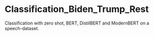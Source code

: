 # Classification_Biden_Trump_Rest
Classification with zero shot, BERT, DistilBERT and ModernBERT on a speech-dataset.
